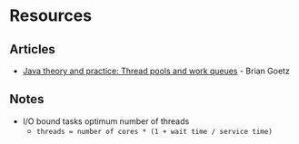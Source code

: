 # Resources

## Articles

- [Java theory and practice: Thread pools and work queues](https://codeantenna.com/a/B2xXjD1Hql) -
  Brian Goetz

## Notes

- I/O bound tasks optimum number of threads
  - `threads = number of cores * (1 + wait time / service time)`
